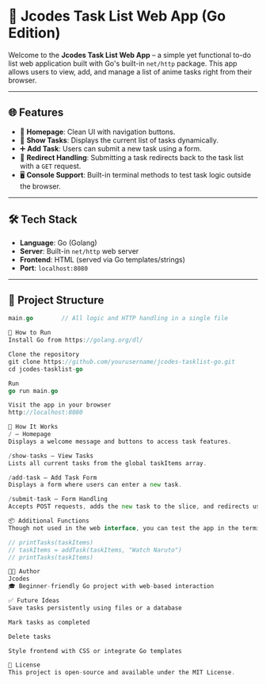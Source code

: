 # 📝 Jcodes Task List Web App (Go Edition)

Welcome to the **Jcodes Task List Web App** – a simple yet functional to-do list web application built with Go's built-in `net/http` package. This app allows users to view, add, and manage a list of anime tasks right from their browser.

---

## 🌐 Features

- 🔸 **Homepage**: Clean UI with navigation buttons.
- 📃 **Show Tasks**: Displays the current list of tasks dynamically.
- ➕ **Add Task**: Users can submit a new task using a form.
- 🔁 **Redirect Handling**: Submitting a task redirects back to the task list with a `GET` request.
- 🖥️ **Console Support**: Built-in terminal methods to test task logic outside the browser.

---

## 🛠️ Tech Stack

- **Language**: Go (Golang)
- **Server**: Built-in `net/http` web server
- **Frontend**: HTML (served via Go templates/strings)
- **Port**: `localhost:8080`

---

## 📂 Project Structure

```go
main.go        // All logic and HTTP handling in a single file

🚀 How to Run
Install Go from https://golang.org/dl/

Clone the repository
git clone https://github.com/yourusername/jcodes-tasklist-go.git
cd jcodes-tasklist-go

Run
go run main.go

Visit the app in your browser
http://localhost:8080

🧠 How It Works
/ — Homepage
Displays a welcome message and buttons to access task features.

/show-tasks — View Tasks
Lists all current tasks from the global taskItems array.

/add-task — Add Task Form
Displays a form where users can enter a new task.

/submit-task — Form Handling
Accepts POST requests, adds the new task to the slice, and redirects using http.StatusSeeOther.

📦 Additional Functions
Though not used in the web interface, you can test the app in the terminal by uncommenting the terminal section in main():

// printTasks(taskItems)
// taskItems = addTask(taskItems, "Watch Naruto")
// printTasks(taskItems)

🧑‍💻 Author
Jcodes
🎓 Beginner-friendly Go project with web-based interaction

✅ Future Ideas
Save tasks persistently using files or a database

Mark tasks as completed

Delete tasks

Style frontend with CSS or integrate Go templates

📃 License
This project is open-source and available under the MIT License.
